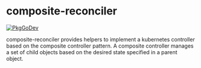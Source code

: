 # composite-reconciler

[![PkgGoDev](https://pkg.go.dev/badge/github.com/darkowlzz/composite-reconciler/controller/v1)](https://pkg.go.dev/github.com/darkowlzz/composite-reconciler/controller/v1)

composite-reconciler provides helpers to implement a kubernetes controller
based on the composite controller pattern. A composite controller manages a set
of child objects based on the desired state specified in a parent object.
